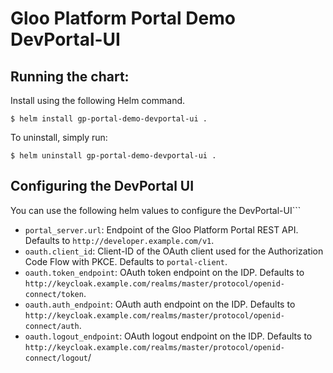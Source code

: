 # Gloo Platform Portal Demo DevPortal-UI

## Running the chart:

Install using the following Helm command.

```
$ helm install gp-portal-demo-devportal-ui .
```

To uninstall, simply run:
```
$ helm uninstall gp-portal-demo-devportal-ui .
```

## Configuring the DevPortal UI
You can use the following helm values to configure the DevPortal-UI```
* `portal_server.url`: Endpoint of the Gloo Platform Portal REST API. Defaults to `http://developer.example.com/v1`.
* `oauth.client_id`: Client-ID of the OAuth client used for the Authorization Code Flow with PKCE. Defaults to `portal-client`.
* `oauth.token_endpoint`: OAuth token endpoint on the IDP. Defaults to `http://keycloak.example.com/realms/master/protocol/openid-connect/token`.
* `oauth.auth_endpoint`: OAuth auth endpoint on the IDP. Defaults to `http://keycloak.example.com/realms/master/protocol/openid-connect/auth`.
* `oauth.logout_endpoint`: OAuth logout endpoint on the IDP. Defaults to `http://keycloak.example.com/realms/master/protocol/openid-connect/logout`/